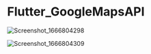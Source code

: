 # Flutter_GoogleMapsAPI

![Screenshot_1666804298](https://user-images.githubusercontent.com/56068905/198092808-6bacfc6e-5b9a-4816-9f44-0c946167060c.png)

![Screenshot_1666804309](https://user-images.githubusercontent.com/56068905/198092821-49dcb74b-dfe4-4295-a1c7-1e18873b66b4.png)

